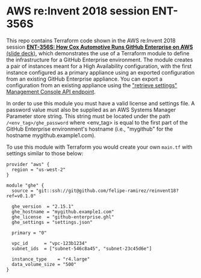 # AWS re:Invent 2018 session ENT-356S

This repo contains Terraform code shown in the AWS re:Invent 2018 session **[ENT-356S: How Cox Automotive Runs GitHub Enterprise on AWS](https://www.portal.reinvent.awsevents.com/connect/search.ww#loadSearch-searchPhrase=%22ENT356-S%22&searchType=session&tc=0&sortBy=abbreviationSort&p=)** [(slide deck)](https://github.com/akinaito/reinvent18/blob/patch-1/ENT%20356-S%20How%20Cox%20Automotive%20Runs%20GitHub%20Enterprise%20on%20AWS.pdf), which demonstrates the use of a Terraform module to define the infrastructure for a GitHub Enterprise environment. The module creates a pair of instances meant for a High Availability configuration, with the first instance configured as a primary appliance using an exported configuration from an existing GitHub Enterprise appliance. You can export a configuration from an existing appliance using the ["retrieve settings" Management Console API endpoint](https://developer.github.com/enterprise/2.15/v3/enterprise-admin/management_console/#retrieve-settings).

In order to use this module you must have a valid license and settings file. A password value must also be supplied as an AWS Systems Manager Parameter store string. This string must be located under the path `/<env_tag>/ghe_password` where <env_tag> is equal to the first part of the GitHub Enterprise environment's hostname (i.e., "mygithub" for the hostname mygithub.example1.com).

To use this module with Terraform you would create your own `main.tf` with settings similar to those below:

```hcl
provider "aws" {
  region = "us-west-2"
}

module "ghe" {
  source = "git::ssh://git@github.com/felipe-ramirez/reinvent18?ref=v0.1.0"

  ghe_version  = "2.15.1"
  ghe_hostname = "mygithub.example1.com"
  ghe_license  = "github-enterprise.ghl"
  ghe_settings = "settings.json"

  primary = "0"

  vpc_id      = "vpc-123b1234"
  subnet_ids  = ["subnet-546c8a45", "subnet-23c45d6e"]

  instance_type    = "r4.large"
  data_volume_size = "500"
}
```
